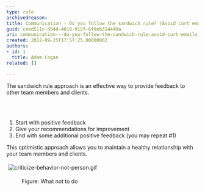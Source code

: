 ```yaml
---
type: rule
archivedreason: 
title: Communication - Do you follow the sandwich rule? (Avoid curt emails when correcting people)
guid: ceed511c-d54d-4818-912f-6f8eb314440a
uri: communication---do-you-follow-the-sandwich-rule-avoid-curt-emails-when-correcting-people
created: 2012-09-25T17:57:25.0000000Z
authors:
- id: 1
  title: Adam Cogan
related: []

---
```



<p>
                    The sandwich rule approach is an effective way to provide feedback to other team
                    members and clients.</p>
<br><excerpt class='endintro'></excerpt><br>
<ol>
                    <li>Start with positive feedback</li>
                    <li>Give your recommendations for improvement</li>
                    <li>End with some additional positive feedback (you may repeat #1)</li>
                </ol>
                <p>
                    This optimistic approach allows you to maintain a healthy relationship with your
                    team members and clients.</p><p class="ssw15-rteElement-GreyBox"><img src="/PublishingImages/criticize-behavior-not-person.gif" alt="criticize-behavior-not-person.gif" style="margin&#58;5px;" />&#160;</p><dd class="ssw15-rteElement-FigureBad">Figure&#58; What not to do​</dd>


